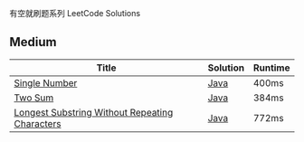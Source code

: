 有空就刷题系列 LeetCode Solutions


## Medium

| Title | Solution | Runtime 
| --- | --- | --- 
| [Single Number](https://oj.leetcode.com/problems/single-number) | [Java](https://github.com/cleverUtd/leetcode/blob/master/src/main/java/singleNumber/SingleNumber.java) | 400ms 
| [Two Sum](https://oj.leetcode.com/problems/two-sum) | [Java](https://github.com/cleverUtd/leetcode/blob/master/src/main/java/twoSum/TwoSum.java) | 384ms 
| [Longest Substring Without Repeating Characters](https://oj.leetcode.com/problems/longest-substring-without-repeating-characters) | [Java](https://github.com/cleverUtd/leetcode/blob/master/src/main/java/longestSubstringWithoutRepeatingCharacters/LongestSubstringWithoutRepeatingCharacters.java) | 772ms 
